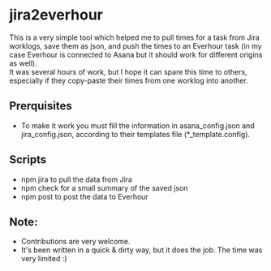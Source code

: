 # jira2everhour

This is a very simple tool which helped me to pull times for a task from Jira worklogs, save them as json, and push the times to an Everhour task (in my case Everhour is connected to Asana but it should work for different origins as well).  
It was several hours of work, but I hope it can spare this time to others, especially if they copy-paste their times from one worklog into another. 

## Prerquisites
+ To make it work you must fill the information in asana_config.json and jira_config.json, according to their templates file (*_template.config).

## Scripts 
+ npm jira to pull the data from Jira
+ npm check for a small summary of the saved json
+ npm post to post the data to Everhour 

## Note:
+ Contributions are very welcome. 
+ It's been written in a quick & dirty way, but it does the job. The time was very limited :)

